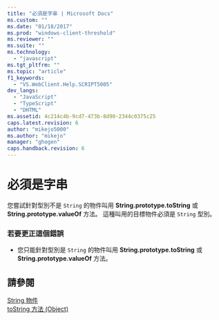 ```yaml
---
title: "必須是字串 | Microsoft Docs"
ms.custom: ""
ms.date: "01/18/2017"
ms.prod: "windows-client-threshold"
ms.reviewer: ""
ms.suite: ""
ms.technology: 
  - "javascript"
ms.tgt_pltfrm: ""
ms.topic: "article"
f1_keywords: 
  - "VS.WebClient.Help.SCRIPT5005"
dev_langs: 
  - "JavaScript"
  - "TypeScript"
  - "DHTML"
ms.assetid: 4c214c4b-9cd7-473b-8d90-2344c0375c25
caps.latest.revision: 6
author: "mikejo5000"
ms.author: "mikejo"
manager: "ghogen"
caps.handback.revision: 6
---
```

# 必須是字串
您嘗試針對型別不是 `String` 的物件叫用 **String.prototype.toString** 或 **String.prototype.valueOf** 方法。  這種叫用的目標物件必須是 `String` 型別。  
  
### 若要更正這個錯誤  
  
-   您只能針對型別是 `String` 的物件叫用 **String.prototype.toString** 或 **String.prototype.valueOf** 方法。  
  
## 請參閱  
 [String 物件](../../javascript/reference/string-object-javascript.md)   
 [toString 方法 \(Object\)](../../javascript/reference/tostring-method-object-javascript.md)